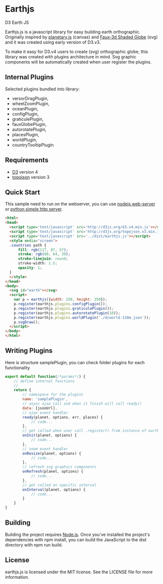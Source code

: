 # Earthjs
D3 Earth JS

Earthjs.js is a javascript library for easy building earth orthographic. Originally inspired by [planetary.js](https://github.com/BinaryMuse/planetary.js) (canvas) and [Faux-3d Shaded Globe](http://bl.ocks.org/dwtkns/4686432) (svg) and it was created using early version of D3.v3.

To make it easy for D3.v4 users to create (svg) orthographic globe, this library was created with plugins architecture in mind. Svg graphic components will be automatically created when user register the plugins.

## Internal Plugins
Selected plugins bundled into library:

* versorDragPlugin,
* wheelZoomPlugin,
* oceanPlugin,
* configPlugin,
* graticulePlugin,
* fauxGlobePlugin,
* autorotatePlugin,
* placesPlugin,
* worldPlugin,
* countryTooltipPlugin

## Requirements
* [D3](http://d3js.org/) version 4
* [topojson](https://github.com/topojson/topojson) version 3

## Quick Start
This sample need to run on the webserver, you can use [nodejs web-server](https://www.npmjs.com/package/http-server) or [python simple http server](http://2ality.com/2014/06/simple-http-server.html).
```html
<html>
<head>
  <script type='text/javascript' src='http://d3js.org/d3.v4.min.js'></script>
  <script type='text/javascript' src='http://d3js.org/topojson.v3.min.js'></script>
  <script type='text/javascript' src='../dist/earthjs.js'></script>
  <style media="screen">
  .countries path {
      fill: rgb(117, 87, 57);
      stroke: rgb(80, 64, 39);
      stroke-linejoin: round;
      stroke-width: 1.5;
      opacity: 1;
  }
  </style>
</head>
<body>
  <svg id="earth"></svg>
  <script>
    var p = earthjs({width: 250, height: 250});
    p.register(earthjs.plugins.configPlugin());
    p.register(earthjs.plugins.graticulePlugin());
    p.register(earthjs.plugins.autorotatePlugin(10));
    p.register(earthjs.plugins.worldPlugin('./d/world-110m.json'));
    p.svgDraw();
  </script>
</body>
</html>
```

## Writing Plugins
Here is structure samplePlugin, you can check folder plugins for each functionality
```javascript
export default function(/*params*/) {
    // define internal functions
    //
    return {
        // namespace for the plugins
        name: 'samplePlugin',
        // async ajax call and when it finish will call ready()
        data: [jsonUrl],
        // ajax event handler
        ready(planet, options, err, places) {
            // code...
        },
        // get called when user call .register() from instance of earthjs
        onInit(planet, options) {
            // code...
        },
        // zoom event handler
        onResize(planet, options) {
            // code...
        },
        // refresh svg graphics components
        onRefresh(planet, options) {
            // code...
        },
        // get called on specific interval
        onInterval(planet, options) {
            // code...
        }        
    }
}
```

## Building
Building the project requires [Node.js](https://nodejs.org/en/). Once you've installed the project's dependencies with npm install, you can build the JavaScript to the dist directory with npm run build.

## License
earthjs.js is licensed under the MIT license. See the LICENSE file for more information.
